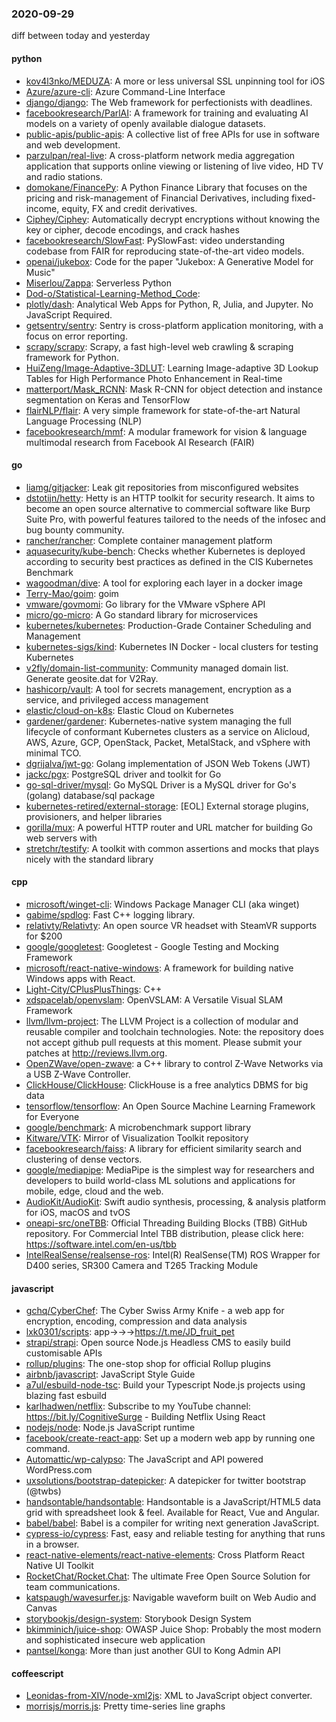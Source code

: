 ### 2020-09-29
diff between today and yesterday

#### python
* [kov4l3nko/MEDUZA](https://github.com/kov4l3nko/MEDUZA): A more or less universal SSL unpinning tool for iOS
* [Azure/azure-cli](https://github.com/Azure/azure-cli): Azure Command-Line Interface
* [django/django](https://github.com/django/django): The Web framework for perfectionists with deadlines.
* [facebookresearch/ParlAI](https://github.com/facebookresearch/ParlAI): A framework for training and evaluating AI models on a variety of openly available dialogue datasets.
* [public-apis/public-apis](https://github.com/public-apis/public-apis): A collective list of free APIs for use in software and web development.
* [parzulpan/real-live](https://github.com/parzulpan/real-live): A cross-platform network media aggregation application that supports online viewing or listening of live video, HD TV and radio stations. 
* [domokane/FinancePy](https://github.com/domokane/FinancePy): A Python Finance Library that focuses on the pricing and risk-management of Financial Derivatives, including fixed-income, equity, FX and credit derivatives.
* [Ciphey/Ciphey](https://github.com/Ciphey/Ciphey):  Automatically decrypt encryptions without knowing the key or cipher, decode encodings, and crack hashes 
* [facebookresearch/SlowFast](https://github.com/facebookresearch/SlowFast): PySlowFast: video understanding codebase from FAIR for reproducing state-of-the-art video models.
* [openai/jukebox](https://github.com/openai/jukebox): Code for the paper "Jukebox: A Generative Model for Music"
* [Miserlou/Zappa](https://github.com/Miserlou/Zappa): Serverless Python
* [Dod-o/Statistical-Learning-Method_Code](https://github.com/Dod-o/Statistical-Learning-Method_Code): 
* [plotly/dash](https://github.com/plotly/dash): Analytical Web Apps for Python, R, Julia, and Jupyter. No JavaScript Required.
* [getsentry/sentry](https://github.com/getsentry/sentry): Sentry is cross-platform application monitoring, with a focus on error reporting.
* [scrapy/scrapy](https://github.com/scrapy/scrapy): Scrapy, a fast high-level web crawling & scraping framework for Python.
* [HuiZeng/Image-Adaptive-3DLUT](https://github.com/HuiZeng/Image-Adaptive-3DLUT): Learning Image-adaptive 3D Lookup Tables for High Performance Photo Enhancement in Real-time
* [matterport/Mask_RCNN](https://github.com/matterport/Mask_RCNN): Mask R-CNN for object detection and instance segmentation on Keras and TensorFlow
* [flairNLP/flair](https://github.com/flairNLP/flair): A very simple framework for state-of-the-art Natural Language Processing (NLP)
* [facebookresearch/mmf](https://github.com/facebookresearch/mmf): A modular framework for vision & language multimodal research from Facebook AI Research (FAIR)

#### go
* [liamg/gitjacker](https://github.com/liamg/gitjacker):   Leak git repositories from misconfigured websites
* [dstotijn/hetty](https://github.com/dstotijn/hetty): Hetty is an HTTP toolkit for security research. It aims to become an open source alternative to commercial software like Burp Suite Pro, with powerful features tailored to the needs of the infosec and bug bounty community.
* [rancher/rancher](https://github.com/rancher/rancher): Complete container management platform
* [aquasecurity/kube-bench](https://github.com/aquasecurity/kube-bench): Checks whether Kubernetes is deployed according to security best practices as defined in the CIS Kubernetes Benchmark
* [wagoodman/dive](https://github.com/wagoodman/dive): A tool for exploring each layer in a docker image
* [Terry-Mao/goim](https://github.com/Terry-Mao/goim): goim
* [vmware/govmomi](https://github.com/vmware/govmomi): Go library for the VMware vSphere API
* [micro/go-micro](https://github.com/micro/go-micro): A Go standard library for microservices
* [kubernetes/kubernetes](https://github.com/kubernetes/kubernetes): Production-Grade Container Scheduling and Management
* [kubernetes-sigs/kind](https://github.com/kubernetes-sigs/kind): Kubernetes IN Docker - local clusters for testing Kubernetes
* [v2fly/domain-list-community](https://github.com/v2fly/domain-list-community): Community managed domain list. Generate geosite.dat for V2Ray.
* [hashicorp/vault](https://github.com/hashicorp/vault): A tool for secrets management, encryption as a service, and privileged access management
* [elastic/cloud-on-k8s](https://github.com/elastic/cloud-on-k8s): Elastic Cloud on Kubernetes
* [gardener/gardener](https://github.com/gardener/gardener): Kubernetes-native system managing the full lifecycle of conformant Kubernetes clusters as a service on Alicloud, AWS, Azure, GCP, OpenStack, Packet, MetalStack, and vSphere with minimal TCO.
* [dgrijalva/jwt-go](https://github.com/dgrijalva/jwt-go): Golang implementation of JSON Web Tokens (JWT)
* [jackc/pgx](https://github.com/jackc/pgx): PostgreSQL driver and toolkit for Go
* [go-sql-driver/mysql](https://github.com/go-sql-driver/mysql): Go MySQL Driver is a MySQL driver for Go's (golang) database/sql package
* [kubernetes-retired/external-storage](https://github.com/kubernetes-retired/external-storage): [EOL] External storage plugins, provisioners, and helper libraries
* [gorilla/mux](https://github.com/gorilla/mux): A powerful HTTP router and URL matcher for building Go web servers with 
* [stretchr/testify](https://github.com/stretchr/testify): A toolkit with common assertions and mocks that plays nicely with the standard library

#### cpp
* [microsoft/winget-cli](https://github.com/microsoft/winget-cli): Windows Package Manager CLI (aka winget)
* [gabime/spdlog](https://github.com/gabime/spdlog): Fast C++ logging library.
* [relativty/Relativty](https://github.com/relativty/Relativty): An open source VR headset with SteamVR supports for $200
* [google/googletest](https://github.com/google/googletest): Googletest - Google Testing and Mocking Framework
* [microsoft/react-native-windows](https://github.com/microsoft/react-native-windows): A framework for building native Windows apps with React.
* [Light-City/CPlusPlusThings](https://github.com/Light-City/CPlusPlusThings): C++
* [xdspacelab/openvslam](https://github.com/xdspacelab/openvslam): OpenVSLAM: A Versatile Visual SLAM Framework
* [llvm/llvm-project](https://github.com/llvm/llvm-project): The LLVM Project is a collection of modular and reusable compiler and toolchain technologies. Note: the repository does not accept github pull requests at this moment. Please submit your patches at http://reviews.llvm.org.
* [OpenZWave/open-zwave](https://github.com/OpenZWave/open-zwave): a C++ library to control Z-Wave Networks via a USB Z-Wave Controller.
* [ClickHouse/ClickHouse](https://github.com/ClickHouse/ClickHouse): ClickHouse is a free analytics DBMS for big data
* [tensorflow/tensorflow](https://github.com/tensorflow/tensorflow): An Open Source Machine Learning Framework for Everyone
* [google/benchmark](https://github.com/google/benchmark): A microbenchmark support library
* [Kitware/VTK](https://github.com/Kitware/VTK): Mirror of Visualization Toolkit repository
* [facebookresearch/faiss](https://github.com/facebookresearch/faiss): A library for efficient similarity search and clustering of dense vectors.
* [google/mediapipe](https://github.com/google/mediapipe): MediaPipe is the simplest way for researchers and developers to build world-class ML solutions and applications for mobile, edge, cloud and the web.
* [AudioKit/AudioKit](https://github.com/AudioKit/AudioKit): Swift audio synthesis, processing, & analysis platform for iOS, macOS and tvOS
* [oneapi-src/oneTBB](https://github.com/oneapi-src/oneTBB): Official Threading Building Blocks (TBB) GitHub repository. For Commercial Intel TBB distribution, please click here: https://software.intel.com/en-us/tbb
* [IntelRealSense/realsense-ros](https://github.com/IntelRealSense/realsense-ros): Intel(R) RealSense(TM) ROS Wrapper for D400 series, SR300 Camera and T265 Tracking Module

#### javascript
* [gchq/CyberChef](https://github.com/gchq/CyberChef): The Cyber Swiss Army Knife - a web app for encryption, encoding, compression and data analysis
* [lxk0301/scripts](https://github.com/lxk0301/scripts): app->->->https://t.me/JD_fruit_pet
* [strapi/strapi](https://github.com/strapi/strapi):  Open source Node.js Headless CMS to easily build customisable APIs
* [rollup/plugins](https://github.com/rollup/plugins):  The one-stop shop for official Rollup plugins
* [airbnb/javascript](https://github.com/airbnb/javascript): JavaScript Style Guide
* [a7ul/esbuild-node-tsc](https://github.com/a7ul/esbuild-node-tsc): Build your Typescript Node.js projects using blazing fast esbuild
* [karlhadwen/netflix](https://github.com/karlhadwen/netflix): Subscribe to my YouTube channel: https://bit.ly/CognitiveSurge - Building Netflix Using React
* [nodejs/node](https://github.com/nodejs/node): Node.js JavaScript runtime 
* [facebook/create-react-app](https://github.com/facebook/create-react-app): Set up a modern web app by running one command.
* [Automattic/wp-calypso](https://github.com/Automattic/wp-calypso): The JavaScript and API powered WordPress.com
* [uxsolutions/bootstrap-datepicker](https://github.com/uxsolutions/bootstrap-datepicker): A datepicker for twitter bootstrap (@twbs)
* [handsontable/handsontable](https://github.com/handsontable/handsontable): Handsontable is a JavaScript/HTML5 data grid with spreadsheet look & feel. Available for React, Vue and Angular.
* [babel/babel](https://github.com/babel/babel):  Babel is a compiler for writing next generation JavaScript.
* [cypress-io/cypress](https://github.com/cypress-io/cypress): Fast, easy and reliable testing for anything that runs in a browser.
* [react-native-elements/react-native-elements](https://github.com/react-native-elements/react-native-elements): Cross Platform React Native UI Toolkit
* [RocketChat/Rocket.Chat](https://github.com/RocketChat/Rocket.Chat): The ultimate Free Open Source Solution for team communications.
* [katspaugh/wavesurfer.js](https://github.com/katspaugh/wavesurfer.js): Navigable waveform built on Web Audio and Canvas
* [storybookjs/design-system](https://github.com/storybookjs/design-system):  Storybook Design System
* [bkimminich/juice-shop](https://github.com/bkimminich/juice-shop): OWASP Juice Shop: Probably the most modern and sophisticated insecure web application
* [pantsel/konga](https://github.com/pantsel/konga): More than just another GUI to Kong Admin API

#### coffeescript
* [Leonidas-from-XIV/node-xml2js](https://github.com/Leonidas-from-XIV/node-xml2js): XML to JavaScript object converter.
* [morrisjs/morris.js](https://github.com/morrisjs/morris.js): Pretty time-series line graphs
